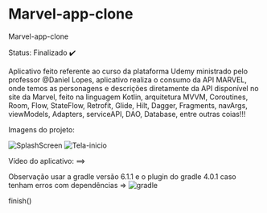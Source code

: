 # Marvel-app-clone
Marvel-app-clone

Status: Finalizado ✔️

Aplicativo feito referente ao curso da plataforma Udemy ministrado pelo professor @Daniel Lopes, aplicativo realiza o consumo da API MARVEL, onde temos as personagens e descrições diretamente da API disponível no site da Marvel, feito na linguagem Kotlin, arquitetura MVVM, Coroutines, Room, Flow, StateFlow, Retrofit, Glide, Hilt, Dagger, Fragments, navArgs, viewModels, Adapters, serviceAPI, DAO, Database, entre outras coias!!!

Imagens do projeto:

![SplashScreen](https://user-images.githubusercontent.com/79156176/177430764-63d4400f-8e86-4036-a180-ffc0f6a27745.jpg)
![Tela-inicio](https://user-images.githubusercontent.com/79156176/177431520-588bb7fc-3edc-48e2-9a3b-7ba613265375.jpg)



Vídeo do aplicativo: ==> 


Observação usar a gradle versão 6.1.1 e o plugin do gradle 4.0.1 caso tenham erros com dependências =>
![gradle](https://user-images.githubusercontent.com/79156176/177432281-476b1682-f089-4cec-8745-d77769340c04.jpg)
  

finish()
  
